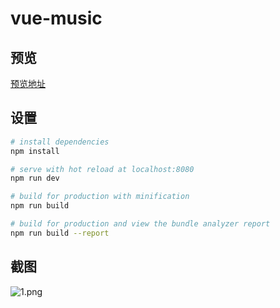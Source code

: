 

# vue-music

## 预览
[预览地址](http://134.175.230.139:8080)

## 设置

``` bash
# install dependencies
npm install

# serve with hot reload at localhost:8080
npm run dev

# build for production with minification
npm run build

# build for production and view the bundle analyzer report
npm run build --report
```

## 截图

![1.png](https://upload-images.jianshu.io/upload_images/7084049-b57f072edfedeb42.png?imageMogr2/auto-orient/strip%7CimageView2/2/w/1240)
